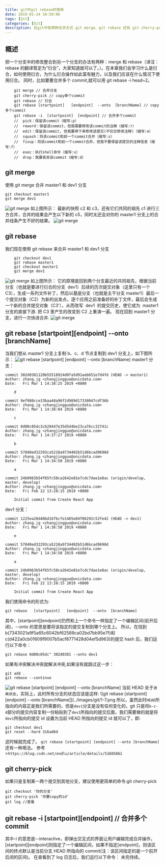 ```yaml
---
title: git中git rebase的使用
date: 2019-01-24 16:59:06
tags: [Git]
categories: [Git]
description: 在git中有两种合并方式 git merge、git rebase 还有 git cherry-pcik(单个copy commit)、git rebase --onto (多个commit copy 合并)，合并多个 commit 也要用到 git rebase
---
```


## 概述

把一个分支中的修改整合到另一个分支的办法有两种：merge 和 rebase（译注：rebase 的翻译暂定为“衍合”，大家知道就可以了。）。在本章我们会学习什么是衍合，如何使用衍合，为什么衍合操作如此富有魅力，以及我们应该在什么情况下使用衍合。
同时，比如要要合并多个 commit,就可以用 git rebase -i head~2。

```shell
    git merge // 合并分支
    git cherry-pick // copy单个commit
    git rebase // 衍合
    git rebase [startpoint]   [endpoint]  --onto  [branchName] // copy多个commit
    git rebase -i  [startpoint]  [endpoint] // 合并多个commit
    //  pick：保留该commit（缩写:p）
    //  reword：保留该commit，但我需要修改该commit的注释（缩写:r）
    //  edit：保留该commit, 但我要停下来修改该提交(不仅仅修改注释)（缩写:e）
    //  squash：将该commit和前一个commit合并（缩写:s）
    //  fixup：将该commit和前一个commit合并，但我不要保留该提交的注释信息（缩写:f）
    //  exec：执行shell命令（缩写:x）
    //  drop：我要丢弃该commit（缩写:d）
```

## git merge

使用 git merge 合并 master1 和 dev1 分支

```shell
git checkout master1
git merge dev1
```

![git merge](../../images/git/1-1.png)
如上图所示：
最新的快照 c2 和 c3，还有它们共同的祖先 c1 进行三方合并，合并的结果会产生以下新的 c5，同时太还会对你的 master1 分支上的合并线条产生不好的结果。
![git merge](../../images/git/1-2.jpg)

## git rebase

我们现在使用 git rebase 来合并 master1 和 dev1 分支

```shell
    git checkout dev1
    git rebase master1
    git checkout master1
    git merge dev1
```

![git merge](../../images/git/1-3.png)
如上图所示：
它的原理是回到两个分支最近的共同祖先，根据当前分支（也就是要进行衍合的分支  dev1）后续的历次提交对象（这里只有一个 C3），生成一系列文件补丁，然后以基底分支（也就是主干分支 master1）最后一个提交对象（C2）为新的出发点，逐个应用之前准备好的补丁文件，最后会生成一个新的合并提交对象（C3'），从而改写  dev1  的提交历史，使它成为  master1  分支的直接下游.
把 C3 里产生的改变到 C2 上重演一遍。
现在回到 master1 分支，进行一次快进合并.
![git merge](../../images/git/1-4.png)

## git rebase [startpoint][endpoint] --onto [branchName]

当我们想从 master1 分支上复制 b、c、d 节点复制到 dev1 分支上，如下图所示：
![git rebase [startpoint]   [endpoint]  --onto  [branchName]](../images/git/1-5.png)
master1 分支：

```shell
commit 302d0381120b55518924d0fa5d91aeb651e7d4fd (HEAD -> master1)
Author: zhang.jg <zhangjingguo@unicdata.com>
Date:   Fri Mar 1 14:38:25 2019 +0800

    d

commit 9ef980cce33baa48a96f2d989d17330047cdf36b
Author: zhang.jg <zhangjingguo@unicdata.com>
Date:   Fri Mar 1 14:38:04 2019 +0800

    c

commit 0d00c05dc3cb28447e35d5d4be23ca76cc32741c
Author: zhang.jg <zhangjingguo@unicdata.com>
Date:   Fri Mar 1 14:37:27 2019 +0800

    b

commit 57840ed32293ca5218a9734402b51d6bcad9698d
Author: zhang.jg <zhangjingguo@unicdata.com>
Date:   Fri Mar 1 14:34:50 2019 +0800

    a

commit 24b0963b54f65fc58ca2642e81e7cdc7dae1e8ac (origin/develop, master, develop)
Author: zhang.jg <zhangjingguo@unicdata.com>
Date:   Fri Feb 22 13:28:15 2019 +0800

    Initial commit from Create React App

```

dev1 分支：

```shell
commit 1225ea20d48bd16fbcfe1465e84f06292c52fe42 (HEAD -> dev1)
Author: zhang.jg <zhangjingguo@unicdata.com>
Date:   Fri Mar 1 14:36:58 2019 +0800

    e

commit 57840ed32293ca5218a9734402b51d6bcad9698d
Author: zhang.jg <zhangjingguo@unicdata.com>
Date:   Fri Mar 1 14:34:50 2019 +0800

    a

commit 24b0963b54f65fc58ca2642e81e7cdc7dae1e8ac (origin/develop, master, develop)
Author: zhang.jg <zhangjingguo@unicdata.com>
Date:   Fri Feb 22 13:28:15 2019 +0800

    Initial commit from Create React App

```

我们使用命令的形式为:

```shell
git rebase   [startpoint]   [endpoint]  --onto  [branchName]
```

其中，[startpoint][endpoint]仍然和上一个命令一样指定了一个编辑区间(前开后闭)，--onto 的意思是要将该指定的提交复制到哪个分支上。
所以，在找到 b(7343021a9f5a65c6042bf62589ca02bd7bb95e7f)和 c(d422a0cb01609f9007b5acf8771428d04ef5d963)的提交 hash 后，我们运行以下命令：

```shell
git rebase 0d00c05dc^ 302d0381 --onto dev1
```

如果有冲突解决冲突就解决冲突,如果没有就跳过这一步：

```shell
git add .
git rebase --continue
```

![git rebase [startpoint]   [endpoint]  --onto  [branchName]](../images/git/1-6.png)
当前 HEAD 处于`游离状态`，实际上，此时所有分支的状态应该是这样:
![git rebase [startpoint][endpoint] --onto [branchName]](../images/git/1-7.png
所以，虽然此时`HEAD`所指向的内容正是我们所需要的，但是`dev1`分支是没有任何变化的，git 只是将`b-c-d`部分的提交内容复制一份粘贴到了`dev1`所指向的提交后面，我们需要做的就是将`dev1`所指向的提交 id 设置为当前 HEAD 所指向的提交 id 就可以了，即:

```shell
git checkout dev1
git reset --hard 316ad6d
```

这时候就完成了。
`git rebase [startpoint] [endpoint] --onto [branchName]`还有一种用法。
参考 >`https://blog.csdn.net/endlu/article/details/51605861`

## git cherry-pick

如果只是复制某一两个提交到其他分支，建议使用更简单的命令:git cherry-pick

```shell
git checkout '你的分支'
git cherry-pick '你要copy的id'
git log //查看
```

## git rebase -i [startpoint][endpoint] // 合并多个 commit

其中-i 的意思是--interactive，即弹出交互式的界面让用户编辑完成合并操作，[startpoint][endpoint]则指定了一个编辑区间，如果不指定[endpoint]，则该区间的终点默认是当前分支 HEAD 所指向的 commit(注：该区间指定的是一个前开后闭的区间)。
在查看到了 log 日志后，我们运行以下命令：
未完待续。

